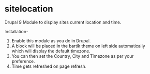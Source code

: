 # sitelocation
Drupal 9 Module to display sites current location and time.

Installation-
1) Enable this module as you do in Drupal.
2) A block will be placed in the bartik theme on left side automatically which will display the default timezone.
3) You can then set the Country, City and Timezone as per your preference.
4) Time gets refreshed on page refresh.